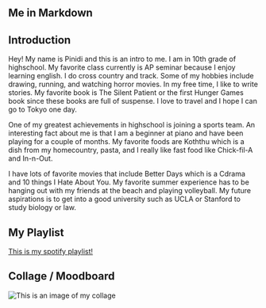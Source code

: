 ## Me in Markdown

## Introduction

Hey! My name is Pinidi and this is an intro to me. I am in 10th grade of highschool. My favorite class currently is AP seminar because I enjoy learning english. I do cross country and track. Some of my hobbies include drawing, running, and watching horror movies. In my free time, I like to write stories. My favorite book is The Silent Patient or the first Hunger Games book since these books are full of suspense. I love to travel and I hope I can go to Tokyo one day.

One of my greatest achievements in highschool is joining a sports team. An interesting fact about me is that I am a beginner at piano and have been playing for a couple of months. My favorite foods are Koththu which is a dish from my homecountry, pasta, and I really like fast food like Chick-fil-A and In-n-Out.

I have lots of favorite movies that include Better Days which is a Cdrama and 10 things I Hate About You. My favorite summer experience has to be hanging out with my friends at the beach and playing volleyball. My future aspirations is to get into a good university such as UCLA or Stanford to study biology or law.

## My Playlist

[This is my spotify playlist!](https://open.spotify.com/playlist/2joXHRJ5qLFLQ6HAK3RlFa)

## Collage / Moodboard
![This is an image of my collage](moodboard.png)



